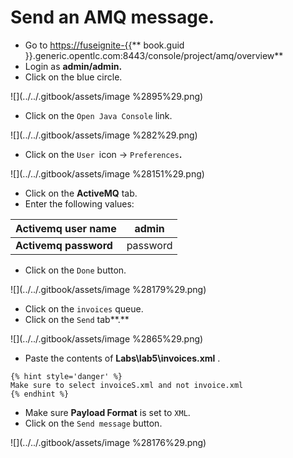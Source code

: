 # Send an AMQ message.

* Go to [https://fuseignite-{{](https://fuseignite-{{)** book.guid }}.generic.opentlc.com:8443/console/project/amq/overview**
* Login as **admin/admin.**
* Click on the blue circle.

![](../../.gitbook/assets/image %2895%29.png)

* Click on the `Open Java Console` link.

![](../../.gitbook/assets/image %282%29.png)

* Click on the `User `icon -&gt; `Preferences`**.**

![](../../.gitbook/assets/image %28151%29.png)

* Click on the **ActiveMQ** tab.
* Enter the following values:

| **Activemq user name** | admin |
| --- | --- |
| **Activemq password** | password |

* Click on the `Done` button.

![](../../.gitbook/assets/image %28179%29.png)

* Click on the `invoices` queue.
* Click on the `Send` tab**.**

![](../../.gitbook/assets/image %2865%29.png)

* Paste the contents of **Labs\lab5\invoices.xml** .

```
{% hint style='danger' %}
Make sure to select invoiceS.xml and not invoice.xml
{% endhint %}
```

* Make sure **Payload Format** is set to `XML`.
* Click on the `Send message` button.

![](../../.gitbook/assets/image %28176%29.png)

